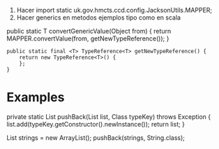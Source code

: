 1)  Hacer import static uk.gov.hmcts.ccd.config.JacksonUtils.MAPPER;
2)  Hacer generics en metodos ejemplos tipo como en scala 



public static <T> T convertGenericValue(Object from) {
        return MAPPER.convertValue(from, getNewTypeReference());
    }

    public static final <T> TypeReference<T> getNewTypeReference() {
        return new TypeReference<T>() {
        };
    }

Examples
=========

private static <T> List<T> pushBack(List<T> list, Class<T> typeKey) throws Exception {
    list.add(typeKey.getConstructor().newInstance());
    return list;
}
        
List<String> strings = new ArrayList<String>();
pushBack(strings, String.class);
